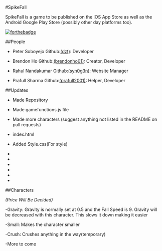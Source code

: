#SpikeFall

SpikeFall is a game to be published on the iOS App Store as well as the Android Google Play Store (possibly other day platforms too). 

[![forthebadge](http://forthebadge.com/images/badges/uses-js.svg)](http;//forthebadge.com)

##People

* Peter Soboyejo Github:[(dzt)](https://github.com/dzt): Developer

* Brendon Ho Github:[(brendonho01)](https://github.com/brendonho01): Creator, Developer

* Rahul Nandakumar Github:[(syn0g3n)](https://github.com/syn0g3n): Website Manager

* Prafull Sharma Github:[(prafull2001)](https://github.com/prafull2001): Helper, Developer

##Updates

* Made Repository

* Made gamefunctions.js file

* Made more characters (suggest anything not listed in the README on pull requests)

* index.html

* Added Style.css(For style)

-

-

-

-

-

-

##Characters

*(Price Will Be Decided)*

-Gravity: Gravity is normally set at 0.5 and the Fall Speed is 9. Gravity will be decreased with this character. This slows it down making it easier

-Small: Makes the character smaller

-Crush: Crushes anything in the way(temporary)

-More to come
